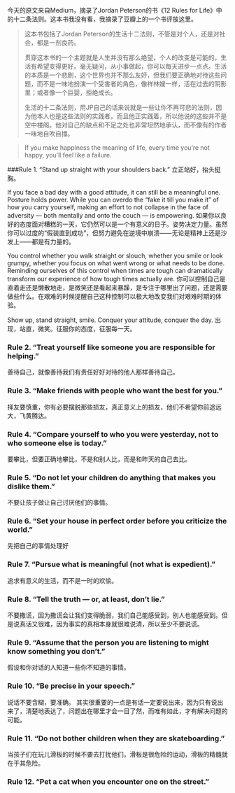 今天的原文来自Medium，摘录了Jordan Peterson的书《12 Rules for Life》中的十二条法则。这本书我没有看，我摘录了豆瓣上的一个书评放这里。
> 这本书包括了Jordan Peterson的生活十二法则，不管是对个人，还是对社会，都是一剂良药。
> 
> 贯穿这本书的一个主题就是人生并没有那么绝望，个人的改变是可能的，生活有希望变得更好。毫无疑问，从小事做起，你可以每天进步一点点。生活的本质是一个悲剧，这个世界也并不那么友好，但我们要正确地对待这些问题，而不是一味地扮演一个受害者的角色，像祥林嫂一样，活在过去的阴影里；或者像一个巨婴，拒绝成长。
> 
>生活的十二条法则，用JP自己的话来说就是一些让你不再可悲的法则，因为他本人也是这些法则的实践者，而且他正实践着，所以他说的这些并不是空中楼阁。他对自己的缺点和不足之处也非常坦然地承认，而不像有的作者一味地自吹自擂。

> If you make happiness the meaning of life, every time you’re not happy, you’ll feel like a failure.

###Rule 1. “Stand up straight with your shoulders back.”
立正站好，抬头挺胸。

If you face a bad day with a good attitude, it can still be a meaningful one. Posture holds power. 
While you can overdo the “fake it till you make it” of how you carry yourself, making an effort to not collapse in the face of adversity — both mentally and onto the couch — is empowering.
如果你以良好的态度面对糟糕的一天，它仍然可以是一个有意义的日子。姿势决定力量。虽然你可以过度的“假装直到成功”，但努力避免在逆境中崩溃——无论是精神上还是沙发上——都是有力量的。

You control whether you walk straight or slouch, whether you smile or look grumpy, whether you focus on what went wrong or what needs to be done. Reminding ourselves of this control when times are tough can dramatically transform our experience of how tough times actually are.
你可以控制自己是直着走还是懒散地走，是微笑还是看起来暴躁，是专注于哪里出了问题，还是需要做些什么。在艰难的时候提醒自己这种控制可以极大地改变我们对艰难时期的体验。

Show up, stand straight, smile. Conquer your attitude, conquer the day.
出现，站直，微笑。征服你的态度，征服每一天。

### Rule 2. “Treat yourself like someone you are responsible for helping.”
善待自己，就像善待我们有责任好好对待的他人那样善待自己。

### Rule 3. “Make friends with people who want the best for you.”
择友要慎重，你有必要摆脱那些损友，真正意义上的损友，他们不希望你前途远大，飞黄腾达。

### Rule  4. “Compare yourself to who you were yesterday, not to who someone else is today.”
要攀比，但要正确地攀比，不是和别人比，而是和昨天的自己去比。

### Rule 5. “Do not let your children do anything that makes you dislike them.”
不要让孩子做让自己讨厌他们的事情。

### Rule 6. “Set your house in perfect order before you criticize the world.”
先把自己的事情处理好

### Rule 7. “Pursue what is meaningful (not what is expedient).”
追求有意义的生活，而不是一时的欢愉。
### Rule 8. “Tell the truth — or, at least, don’t lie.”
不要撒谎，因为撒谎会让我们变得脆弱，我们自己能感受到，别人也能感受到。但是说真话又很难，因为事实的真相本身就很难说清，所以至少不要说谎。

### Rule 9. “Assume that the person you are listening to might know something you don’t.”
假设和你对话的人知道一些你不知道的事情。
### Rule 10. “Be precise in your speech.”
说话不要含糊，要准确。
其实很重要的一点是有话一定要说出来，因为只有说出来了，清楚地表达了，问题出在哪里才会一目了然，而唯有如此，才有解决问题的可能。
### Rule 11. “Do not bother children when they are skateboarding.”
当孩子们在玩儿滑板的时候不要去打扰他们，滑板是很危险的运动，滑板的精髓就在于其危险。

### Rule 12. “Pet a cat when you encounter one on the street.”